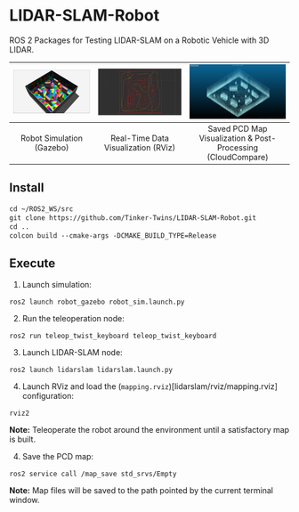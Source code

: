 # LIDAR-SLAM-Robot

ROS 2 Packages for Testing LIDAR-SLAM on a Robotic Vehicle with 3D LIDAR.

| <img src="media/gazebo.png" width="500"> | <img src="media/rviz.png" width="500"> | <img src="media/cloudcompare.png" width="500"> |
|:--------:|:--------:|:--------:|
| Robot Simulation (Gazebo) | Real-Time Data Visualization (RViz) | Saved PCD Map Visualization & Post-Processing (CloudCompare) |

## Install

  ```
  cd ~/ROS2_WS/src
  git clone https://github.com/Tinker-Twins/LIDAR-SLAM-Robot.git
  cd ..
  colcon build --cmake-args -DCMAKE_BUILD_TYPE=Release
  ```

## Execute

1. Launch simulation:
```
ros2 launch robot_gazebo robot_sim.launch.py
```

2. Run the teleoperation node:
```
ros2 run teleop_twist_keyboard teleop_twist_keyboard
```

3. Launch LIDAR-SLAM node:
```
ros2 launch lidarslam lidarslam.launch.py
```

4. Launch RViz and load the (`mapping.rviz`)[lidarslam/rviz/mapping.rviz] configuration:
```
rviz2
```
**Note:** Teleoperate the robot around the environment until a satisfactory map is built.

4. Save the PCD map:
```
ros2 service call /map_save std_srvs/Empty
```
**Note:** Map files will be saved to the path pointed by the current terminal window.